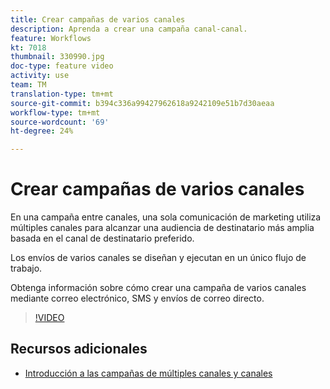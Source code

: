 ```yaml
---
title: Crear campañas de varios canales
description: Aprenda a crear una campaña canal-canal.
feature: Workflows
kt: 7018
thumbnail: 330990.jpg
doc-type: feature video
activity: use
team: TM
translation-type: tm+mt
source-git-commit: b394c336a99427962618a9242109e51b7d30aeaa
workflow-type: tm+mt
source-wordcount: '69'
ht-degree: 24%

---
```



# Crear campañas de varios canales

En una campaña entre canales, una sola comunicación de marketing utiliza múltiples canales para alcanzar una audiencia de destinatario más amplia basada en el canal de destinatario preferido.

Los envíos de varios canales se diseñan y ejecutan en un único flujo de trabajo.

Obtenga información sobre cómo crear una campaña de varios canales mediante correo electrónico, SMS y envíos de correo directo.

>[!VIDEO](https://video.tv.adobe.com/v/330990?quality=12)

## Recursos adicionales

* [Introducción a las campañas de múltiples canales y canales](/help/orchestrating-campaigns/introduction-to-cross-and-multi-channel-campaigns.md)


